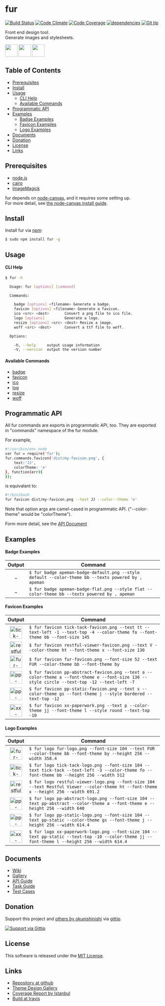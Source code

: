 fur
===

[![Build Status][my_travis_badge_url]][my_travis_url]
[![Code Climate][my_codeclimate_badge_url]][my_codeclimate_url]
[![Code Coverage][my_codeclimate_coverage_badge_url]][my_codeclimate_url]
[![dependencies][my_gemnasium_badge_url]][my_gemnasium_url]
[![Git tip][my_gittip_budge_url]][my_gittip_url]

Front end design tool.    
Generate images and stylesheets.   

<a href="https://github.com/tick-tack/fur"><img style="height:40px;" src="https://raw.githubusercontent.com/tick-tack/fur/master/dist/images/fur/fur-logo.png" height="40"></a>&nbsp;<a href="http://nodejs.org/"><img style="height:40px;" src="http://nodejs.org/images/logos/nodejs-dark.png" height="40"></a>&nbsp;<a href="https://nodei.co/npm/fur/"><img style="height:40px;" src="https://nodei.co/npm/fur.png" height="40"></a>


Table of Contents
-----

<!-- START doctoc generated TOC please keep comment here to allow auto update -->
<!-- DON'T EDIT THIS SECTION, INSTEAD RE-RUN doctoc TO UPDATE -->

- [Prerequisites](#prerequisites)
- [Install](#install)
- [Usage](#usage)
    - [CLI Help](#cli-help)
    - [Available Commands](#available-commands)
- [Programmatic API](#programmatic-api)
- [Examples](#examples)
    - [Badge Examples](#badge-examples)
    - [Favicon Examples](#favicon-examples)
    - [Logo Examples](#logo-examples)
- [Documents](#documents)
- [Donation](#donation)
- [License](#license)
- [Links](#links)

<!-- END doctoc generated TOC please keep comment here to allow auto update -->


<a name="prerequisites"></a>
Prerequisites
------

+ [node.js][nodejs_url]
+ [cairo][cairo_url]
+ [ImageMagick][image_magick_url]

fur depends on [node-canvas][node_canvas_url], and it requires some setting up.    
For more detail, see [the node-canvas install guide][node_canvas_install_wiki_url].


<a name="install"></a>
Install
------

Install fur via [npm][npm_url]:

```bash
$ sudo npm install fur -g
```

<a name="usage"></a>
Usage
------

#### CLI Help ####
<!-- START readme_task.furCommand generated contents. please keep comment here to allow auto update -->
<!-- DON'T EDIT THIS SECTION, INSTEAD RE-RUN grunt readme TO UPDATE -->

```bash
$ fur -h

  Usage: fur [options] [command]

  Commands:

    badge [options] <filename> Generate a badge.
    favicon [options] <filename> Generate a favicon.
    ico <src> <dest>       Convert a png file to ico file.
    logo [options]         Generate a logo.
    resize [options] <src> <dest> Resize a image.
    woff <src> <dest>      Convert a ttf file to woff.

  Options:

    -h, --help     output usage information
    -V, --version  output the version number

```

<!-- END readme_task.furCommand generated contents please keep comment here to allow auto update -->

#### Available Commands #####
<!-- START readme_task.commandsWiki generated contents. please keep comment here to allow auto update -->
<!-- DON'T EDIT THIS SECTION, INSTEAD RE-RUN grunt readme TO UPDATE -->

+ [badge](https://github.com/tick-tack/fur/wiki/fur-badge)
+ [favicon](https://github.com/tick-tack/fur/wiki/fur-favicon)
+ [ico](https://github.com/tick-tack/fur/wiki/fur-ico)
+ [log](https://github.com/tick-tack/fur/wiki/fur-log)
+ [resize](https://github.com/tick-tack/fur/wiki/fur-resize)
+ [woff](https://github.com/tick-tack/fur/wiki/fur-woff)

<!-- END readme_task.commandsWiki generated contents please keep comment here to allow auto update -->

Programmatic API
------

All fur commands are exports in programmatic API, too.
They are exported in "commands" namespace of the fur module.

For example,

```bash
#!/usr/bin/env node
var fur = require('fur');
fur.commands.favicon('dist/my-favicon.png', {
    text:'JJ',
    colorTheme: 'e'
}, function(err){
});
```

is equivalant to:

```bash
#!/bin/bash
fur favicon dist/my-favicon.png --text JJ --color--theme 'e'
```

Note that option args are camel-cased in programmatic API.
("--color-theme" would be "colorTheme").

Form more detail, see the [API Document][my_apiguide_commands_url]


<a name="examples"></a>
Examples
------
<!-- START readme_task.examples generated contents. please keep comment here to allow auto update -->
<!-- DON'T EDIT THIS SECTION, INSTEAD RE-RUN grunt readme TO UPDATE -->

<a name="badge-examples"></a>
#### Badge Examples ####

| Output | Command |
| :------: | ------- |
| <a href="https://raw.githubusercontent.com/tick-tack/fur/master/dist/images/apeman/apeman-badge-default.png" ><img alt="apeman-badge-default" src="https://raw.githubusercontent.com/tick-tack/fur/master/dist/images/apeman/apeman-badge-default.png" style="height:10px" height="10" /></a> | `$ fur badge apeman-badge-default.png --style default --color-theme bb --texts powered by , apeman ` |
| <a href="https://raw.githubusercontent.com/tick-tack/fur/master/dist/images/apeman/apeman-badge-flat.png" ><img alt="apeman-badge-flat" src="https://raw.githubusercontent.com/tick-tack/fur/master/dist/images/apeman/apeman-badge-flat.png" style="height:10px" height="10" /></a> | `$ fur badge apeman-badge-flat.png --style flat --color-theme bb --texts powered by , apeman ` |

<a name="favicon-examples"></a>
#### Favicon Examples ####

| Output | Command |
| :------: | ------- |
| <a href="https://raw.githubusercontent.com/tick-tack/fur/master/dist/images/tick-tack/tick-tack-favicon.png" ><img alt="tick-tack-favicon" src="https://raw.githubusercontent.com/tick-tack/fur/master/dist/images/tick-tack/tick-tack-favicon.png" style="height:40px" height="40" /></a> | `$ fur favicon tick-tack-favicon.png --text tt --text-left -1 --text-top -4 --color-theme fo --font-theme bb --font-size 145` |
| <a href="https://raw.githubusercontent.com/tick-tack/fur/master/dist/images/restful-viewer/restful-viewer-favicon.png" ><img alt="restful-viewer-favicon" src="https://raw.githubusercontent.com/tick-tack/fur/master/dist/images/restful-viewer/restful-viewer-favicon.png" style="height:40px" height="40" /></a> | `$ fur favicon restful-viewer-favicon.png --text V --color-theme ht --font-theme x --font-size 130` |
| <a href="https://raw.githubusercontent.com/tick-tack/fur/master/dist/images/fur/fur-favicon.png" ><img alt="fur-favicon" src="https://raw.githubusercontent.com/tick-tack/fur/master/dist/images/fur/fur-favicon.png" style="height:40px" height="40" /></a> | `$ fur favicon fur-favicon.png --font-size 52 --text FUR --color-theme bb --font-theme by` |
| <a href="https://raw.githubusercontent.com/tick-tack/fur/master/dist/images/pp-abstract/pp-abstract-favicon.png" ><img alt="pp-abstract-favicon" src="https://raw.githubusercontent.com/tick-tack/fur/master/dist/images/pp-abstract/pp-abstract-favicon.png" style="height:40px" height="40" /></a> | `$ fur favicon pp-abstract-favicon.png --text a --color-theme a --font-theme e --font-size 130 --style circle --text-top -12 --text-left -7` |
| <a href="https://raw.githubusercontent.com/tick-tack/fur/master/dist/images/pp-static/pp-static-favicon.png" ><img alt="pp-static-favicon" src="https://raw.githubusercontent.com/tick-tack/fur/master/dist/images/pp-static/pp-static-favicon.png" style="height:40px" height="40" /></a> | `$ fur favicon pp-static-favicon.png --text s --color-theme gs --font-theme j --style bordered --text-top -12` |
| <a href="https://raw.githubusercontent.com/tick-tack/fur/master/dist/images/xx-paperwork/xx-paperwork.png" ><img alt="xx-paperwork" src="https://raw.githubusercontent.com/tick-tack/fur/master/dist/images/xx-paperwork/xx-paperwork.png" style="height:40px" height="40" /></a> | `$ fur favicon xx-paperwork.png --text p --color-theme jj --font-theme l --style round --text-top -10` |

<a name="logo-examples"></a>
#### Logo Examples ####

| Output | Command |
| :------: | ------- |
| <a href="https://raw.githubusercontent.com/tick-tack/fur/master/dist/images/fur/fur-logo.png" ><img alt="fur-logo" src="https://raw.githubusercontent.com/tick-tack/fur/master/dist/images/fur/fur-logo.png" style="height:40px" height="40" /></a> | `$ fur logo fur-logo.png --font-size 104 --text FUR --color-theme bb --font-theme by --height 256 --width 358.4` |
| <a href="https://raw.githubusercontent.com/tick-tack/fur/master/dist/images/tick-tack/tick-tack-logo.png" ><img alt="tick-tack-logo" src="https://raw.githubusercontent.com/tick-tack/fur/master/dist/images/tick-tack/tick-tack-logo.png" style="height:40px" height="40" /></a> | `$ fur logo tick-tack-logo.png --font-size 104 --text tick-tack --text-left -3 --color-theme fo --font-theme bb --height 256 --width 512` |
| <a href="https://raw.githubusercontent.com/tick-tack/fur/master/dist/images/restful-viewer/restful-viewer-logo.png" ><img alt="restful-viewer-logo" src="https://raw.githubusercontent.com/tick-tack/fur/master/dist/images/restful-viewer/restful-viewer-logo.png" style="height:40px" height="40" /></a> | `$ fur logo restful-viewer-logo.png --font-size 104 --text Restful Viewer --color-theme ht --font-theme x --height 256 --width 691.2` |
| <a href="https://raw.githubusercontent.com/tick-tack/fur/master/dist/images/pp-abstract/pp-abstract-logo.png" ><img alt="pp-abstract-logo" src="https://raw.githubusercontent.com/tick-tack/fur/master/dist/images/pp-abstract/pp-abstract-logo.png" style="height:40px" height="40" /></a> | `$ fur logo pp-abstract-logo.png --font-size 104 --text pp-abstract --color-theme a --font-theme e --height 256 --width 640` |
| <a href="https://raw.githubusercontent.com/tick-tack/fur/master/dist/images/pp-static/pp-static-logo.png" ><img alt="pp-static-logo" src="https://raw.githubusercontent.com/tick-tack/fur/master/dist/images/pp-static/pp-static-logo.png" style="height:40px" height="40" /></a> | `$ fur logo pp-static-logo.png --font-size 104 --text pp-static --color-theme gs --font-theme j --height 256 --width 614.4` |
| <a href="https://raw.githubusercontent.com/tick-tack/fur/master/dist/images/xx-paperwork/xx-paperwork-logo.png" ><img alt="xx-paperwork-logo" src="https://raw.githubusercontent.com/tick-tack/fur/master/dist/images/xx-paperwork/xx-paperwork-logo.png" style="height:40px" height="40" /></a> | `$ fur logo xx-paperwork-logo.png --font-size 104 --text pp-static --text-top -10 --color-theme jj --font-theme l --height 256 --width 614.4` |


<!-- END readme_task.examples generated contents please keep comment here to allow auto update -->



<a name="documents"></a>
Documents
------

+ [Wiki][my_wiki_url]
+ [Gallery][my_gallery_url]
+ [API Guide][my_apiguide_url]
+ [Task Guide][my_taskguide_url]
+ [Test Cases][my_testcases_url]


<a name="donation"></a>
Donation
------

Support this project and [others by okunishinishi][my_gittip_url] via [gittip][my_gittip_url].

[<img src="https://rawgithub.com/twolfson/gittip-badge/0.2.0/dist/gittip.png" alt="Support via Gittip"/>][my_gittip_url]



<a name="license"></a>
License
-------

This software is released under the [MIT License][my_license_url].


<a name="links"></a>
Links
-----

+ [Repository at github][my_repository_url]
+ [Theme Design Gallery][my_gallery_url]
+ [Coverage Report by Istanbul][my_coverage_url]
+ [Build at travis][my_travis_url]


[nodejs_url]: http://nodejs.org/
[npm_url]: https://www.npmjs.org/
[grunt_url]: http://gruntjs.com/
[grunt_badge_url]: http://cdn.gruntjs.com/builtwith.png
[cairo_url]: http://cairographics.org/
[node_canvas_url]: https://www.npmjs.org/package/canvas
[node_canvas_install_wiki_url]: https://github.com/LearnBoost/node-canvas/wiki/_pages
[image_magick_url]: http://www.imagemagick.org/
[my_repository_url]: https://github.com/tick-tack/fur
[my_wiki_url]: https://github.com/tick-tack/fur/wiki
[my_travis_url]: https://travis-ci.org/tick-tack/fur
[my_travis_badge_url]: http://img.shields.io/travis/tick-tack/fur.svg?style=flat
[my_apiguide_url]: http://tick-tack.github.io/fur/apiguide/
[my_apiguide_commands_url]: http://tick-tack.github.io/fur/apiguide/commands.html
[my_taskguide_url]: http://tick-tack.github.io/fur/taskguide/
[my_testcases_url]: http://tick-tack.github.io/fur/testcases/
[my_coverage_url]: http://tick-tack.github.io/fur/coverage/lcov-report/
[my_license_url]: http://raw.github.com/tick-tack/fur/master/LICENSE
[my_gallery_url]: http://tick-tack.github.io/fur/gallery/
[my_codeclimate_url]: http://codeclimate.com/github/tick-tack/fur
[my_codeclimate_badge_url]: http://img.shields.io/codeclimate/github/tick-tack/fur.svg?style=flat
[my_codeclimate_coverage_badge_url]: http://img.shields.io/codeclimate/coverage/github/tick-tack/fur.svg?style=flat
[my_gemnasium_url]: http://gemnasium.com/tick-tack/fur
[my_gemnasium_badge_url]: http://img.shields.io/gemnasium/tick-tack/fur.svg?style=flat

[my_gittip_url]: http://www.gittip.com/okunishinishi/
[my_gittip_budge_url]: http://img.shields.io/gittip/okunishinishi.svg?style=flat


